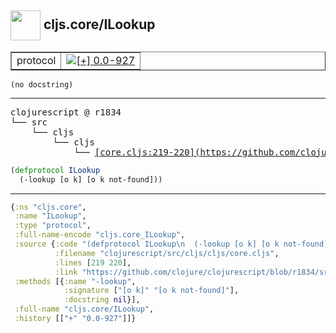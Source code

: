 ## <img width="48px" valign="middle" src="http://i.imgur.com/Hi20huC.png"> cljs.core/ILookup

 <table border="1">
<tr>
<td>protocol</td>
<td><a href="https://github.com/cljsinfo/api-refs/tree/0.0-927"><img valign="middle" alt="[+] 0.0-927" src="https://img.shields.io/badge/+-0.0--927-lightgrey.svg"></a> </td>
</tr>
</table>

 <samp>
</samp>

```
(no docstring)
```

---

 <pre>
clojurescript @ r1834
└── src
    └── cljs
        └── cljs
            └── <ins>[core.cljs:219-220](https://github.com/clojure/clojurescript/blob/r1834/src/cljs/cljs/core.cljs#L219-L220)</ins>
</pre>

```clj
(defprotocol ILookup
  (-lookup [o k] [o k not-found]))
```


---

```clj
{:ns "cljs.core",
 :name "ILookup",
 :type "protocol",
 :full-name-encode "cljs.core_ILookup",
 :source {:code "(defprotocol ILookup\n  (-lookup [o k] [o k not-found]))",
          :filename "clojurescript/src/cljs/cljs/core.cljs",
          :lines [219 220],
          :link "https://github.com/clojure/clojurescript/blob/r1834/src/cljs/cljs/core.cljs#L219-L220"},
 :methods [{:name "-lookup",
            :signature ["[o k]" "[o k not-found]"],
            :docstring nil}],
 :full-name "cljs.core/ILookup",
 :history [["+" "0.0-927"]]}

```
